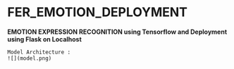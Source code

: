 # FER_EMOTION_DEPLOYMENT

**EMOTION EXPRESSION RECOGNITION using Tensorflow and Deployment using Flask on Localhost**

```
Model Architecture :
![](model.png)

```
